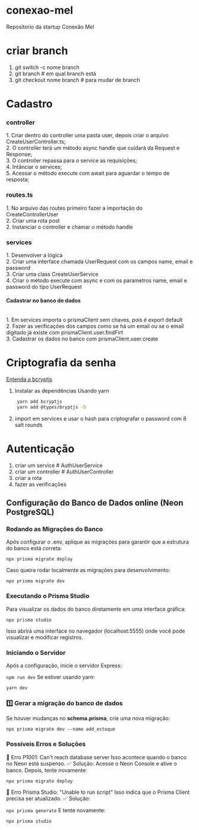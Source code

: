 # conexao-mel
Repositorio da startup Conexão Mel

# criar branch 
1. git switch -c nome branch</br>
2. git branch # em qual branch está </br>
3. git checkout nome branch # para mudar de branch </br>

# Cadastro 
<h3>controller</h3>
 1. Criar dentro do controller uma pasta user, depois criar o arquivo CreateUserController.ts; </br>
 2. O controller terá um método async handle que cuidará da Request e Response;</br>
 3. O controller repassa para o service as requisições;</br>
 4. Intânciar o services;</br>
 5. Acessar o método execute com await para aguardar o tempo de resposta;</br>

<h3>routes.ts</h3>
 1. No arquivo das routes primeiro fazer a importação do CreateControllerUser</br>
 2. Criar uma rota post</br>
 2. Instanciar o controller e chamar o método handle</br>

 <h3>services</h3>
 1. Desenvolver a lógica </br>
 2. Criar uma interface chamada UserRequest com os campos name, email e password</br>
 3. Criar uma class CreateUserService</br>
 4. Criar o método execute com async e com os parametros name, email e password do tipo UserRequest
 <h4>Cadastrar no banco de dados</h4> </br>
 1. Em services importa o prismaClient sem chaves, pois é export default </br>
 2. Fazer as verificações dos campos como se há um email ou se o email digitado já existe com prismaClient.user.findFirt </br>
 3. Cadastrar os dados no banco com prismaClient.user.create

 # Criptografia da senha 
 [Entenda a bcryptjs](https://dev.to/mr_walkr/password-hashing-in-nodejs-using-bcryptjs-library-3j56)
1. Instalar as dependências 
Usando yarn 
```bash 
    yarn add bcryptjs
    yarn add @types/bryptjs -D
```
2. import em services e usar o hash para criptografar o password com 8 salt rounds

# Autenticação 
1. criar um service # AuthUserService
2. criar um controller # AuthUserController
3. criar a rota 
4. fazer as verificações 


##  Configuração do Banco de Dados online (Neon PostgreSQL)

### Rodando as Migrações do Banco
Após configurar o .env, aplique as migrações para garantir que a estrutura do banco está correta:

``` npx prisma migrate deploy ```

Caso queira rodar localmente as migrações para desenvolvimento:

``` npx prisma migrate dev ```

### Executando o Prisma Studio
Para visualizar os dados do banco diretamente em uma interface gráfica:

``` npx prisma studio ```

Isso abrirá uma interface no navegador (localhost:5555) onde você pode visualizar e modificar registros.

### Iniciando o Servidor
Após a configuração, inicie o servidor Express:

``` npm run dev ```
Se estiver usando yarn:

``` yarn dev ```

### 1️⃣ **Gerar a migração do banco de dados**
Se houver mudanças no **schema.prisma**, crie uma nova migração:

```npx prisma migrate dev --name add_estoque ```


### Possíveis Erros e Soluções
🔴 Erro P1001: Can't reach database server
Isso acontece quando o banco no Neon está suspenso.
✅ Solução:
Acesse o Neon Console e ative o banco.
Depois, tente novamente:

``` npx prisma migrate deploy ```

🔴 Erro Prisma Studio: "Unable to run script"
Isso indica que o Prisma Client precisa ser atualizado. 
✅ Solução:

``` npx prisma generate ``` 
E tente novamente:

``` npx prisma studio ``` 

